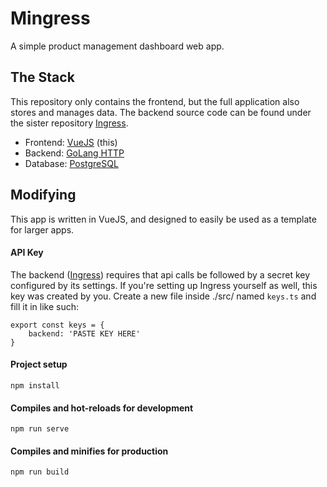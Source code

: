 # Mingress
A simple product management dashboard web app.

## The Stack
This repository only contains the frontend, but the full application also stores and manages data. The backend source code can be found under the sister repository [Ingress](https://github.com/mtxrii/Ingress).

- Frontend: [VueJS](https://vuejs.org/) (this)
- Backend: [GoLang HTTP](https://golang.org/pkg/net/http/)
- Database: [PostgreSQL](https://www.postgresql.org/)

## Modifying
This app is written in VueJS, and designed to easily be used as a template for larger apps.

#### API Key
The backend ([Ingress](https://github.com/mtxrii/Ingress)) requires that api calls be followed by a secret key configured by its settings. If you're setting up Ingress yourself as well, this key was created by you. Create a new file inside ./src/ named `keys.ts` and fill it in like such:
```
export const keys = {
    backend: 'PASTE KEY HERE'
}
```

#### Project setup
```
npm install
```

#### Compiles and hot-reloads for development
```
npm run serve
```

#### Compiles and minifies for production
```
npm run build
```
